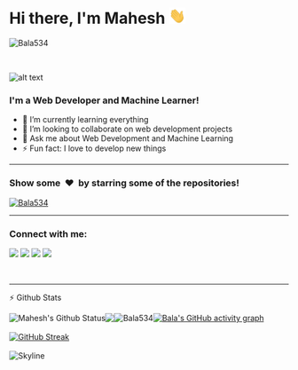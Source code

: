 # Hi there, I'm Mahesh <img src="https://raw.githubusercontent.com/ABSphreak/ABSphreak/master/gifs/Hi.gif" width="30px">
<p align="left"> 
  <img src="https://komarev.com/ghpvc/?username=Bala534" alt="Bala534" /> 
</p>

<br>

![alt text](https://raw.githubusercontent.com/9515391831/SimplePortfolio/main/2021-01-28%20(3).png)

### I'm a Web Developer and Machine Learner!

- 🌱 I’m currently learning everything
- 👯 I’m looking to collaborate on web development projects
- 💬 Ask me about Web Development and Machine Learning
- ⚡ Fun fact: I love to develop new things

---

<h3>Show some &nbsp;❤️&nbsp; by starring some of the repositories!</h3>

<p align="left"> <a href="https://github.com/ryo-ma/github-profile-trophy"><img src="https://github-profile-trophy.vercel.app/?username=Bala534" alt="Bala534" /></a> </p>

---

### Connect with me:

[<img height="30" src="https://img.shields.io/badge/twitter-%231DA1F2.svg?&style=for-the-badge&logo=twitter&logoColor=white" />][twitter]
[<img height="30" src = "https://img.shields.io/badge/Youtube-%23E4405F.svg?&style=for-the-badge&logo=Youtube&logoColor=white">][Youtube] 
[<img height="30" src="https://img.shields.io/badge/linkedin-blue.svg?&style=for-the-badge&logo=linkedin&logoColor=white" />][LinkedIn]
<a href="mailto:balamaheshchilakala@gmail.com" style="text-decoration:none"><img height="30" src = "https://img.shields.io/badge/gmail-c14438?&style=for-the-badge&logo=gmail&logoColor=white"></a>

<br />

---

  :zap: Github Stats

  <img align="left" alt="Mahesh's Github Status" src="https://github-readme-stats.vercel.app/api?username=Bala534&show_icons=true&hide_border=true&theme=dracula" />
  <img align="left" src="https://github-readme-stats.vercel.app/api/top-langs/?username=Bala534&theme=dracula&layout=compact" />
  <img align="left" src="https://github-readme-streak-stats.herokuapp.com/?user=Bala534&theme=dracula" alt="Bala534" />
  
[twitter]: https://twitter.com/BalaMah12687138?s=09
[youtube]: https://www.youtube.com/channel/UCSa3rqufXOZ-COYonTIdWqg
[linkedin]: https://www.linkedin.com/in/bala-mahesh-27330b200
[gmail]: https://gmail.com

[![Bala's GitHub activity graph](https://activity-graph.herokuapp.com/graph?username=Bala534&theme=xcode)](https://git.io/Bala534)
   <br />
   <br />
   [![GitHub Streak](http://github-readme-streak-stats.herokuapp.com?user=Bala534&theme=prussian&hide_border=true)](https://git.io/streak-stats)
   <br />
   <br />
   ![Skyline](https://github.com/Bala534/Bala534/blob/master/github-metrics.svg)
